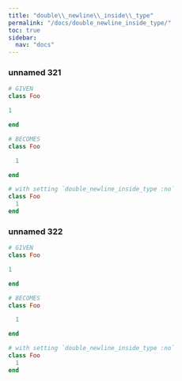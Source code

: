 ```yaml
---
title: "double\\_newline\\_inside\\_type"
permalink: "/docs/double_newline_inside_type/"
toc: true
sidebar:
  nav: "docs"
---
```

### unnamed 321
```ruby
# GIVEN
class Foo

1

end
```
```ruby
# BECOMES
class Foo

  1

end
```
```ruby
# with setting `double_newline_inside_type :no`
class Foo
  1
end
```
### unnamed 322
```ruby
# GIVEN
class Foo

1

end
```
```ruby
# BECOMES
class Foo

  1

end
```
```ruby
# with setting `double_newline_inside_type :no`
class Foo
  1
end
```

